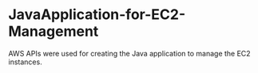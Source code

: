JavaApplication-for-EC2-Management
==================================

AWS APIs were used for creating the Java application to manage the EC2 instances.
